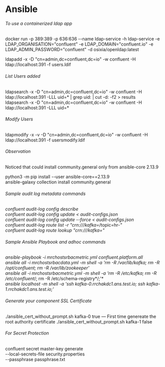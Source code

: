 # Ansible

###### To use a containerized ldap app
docker run -p 389:389 -p 636:636 --name ldap-service -h ldap-service -e LDAP_ORGANISATION="confluent" -e LDAP_DOMAIN="confluent.io" -e LDAP_ADMIN_PASSWORD="confluent" -d osixia/openldap:latest

ldapadd -x -D "cn=admin,dc=confluent,dc=io" -w confluent -H ldap://localhost:391 -f users.ldif

###### List Users added
ldapsearch -x -D "cn=admin,dc=confluent,dc=io" -w confluent -H ldap://localhost:391 -LLL uid=* | grep uid: | cut -d: -f2 > results <br>
ldapsearch -x -D "cn=admin,dc=confluent,dc=io" -w confluent -H ldap://localhost:391 -LLL uid=*

###### Modify Users
ldapmodify -x -v -D "cn=admin,dc=confluent,dc=io" -w confluent -H ldap://localhost:391 -f usersmodify.ldif


###### Observation

Noticed that could install community.general only from ansible-core 2.13.9

python3 -m pip install --user ansible-core==2.13.9 <br>
ansible-galaxy collection install community.general 


###### Sample audit log metadata commands

*confluent audit-log config describe* <br>
*confluent audit-log config update < audit-configs.json* <br>
*confluent audit-log config update --force < audit-configs.json* <br>
*confluent audit-log route list -r "crn:///kafka=*/topic=hr-*"* <br>
*confluent audit-log route lookup "crn:///kafka=<kafka-cluster-id>"* <br>

###### Sample Ansible Playbook and adhoc commands

*ansible-playbook -i mrchostsrbacmetric.yml confluent.platform.all* <br>
*ansible all -i mrchostsrbacdata.yml -m shell -a  'rm -R /var/lib/kafka; rm -R /opt/confluent; rm -R /var/lib/zookeeper'* <br>
*ansible all -i mrchostsrbacmetric.yml -m shell -a  'rm -R /etc/kafka; rm -R /etc/confluent*/; rm -R /etc/schema-registry*/;'* <br>
*ansible localhost -m shell -a  'ssh kafka-0.rrchakdc1.ans.test.io; ssh kafka-1.rrchakdc1.ans.test.io;'* <br>


###### Generate your component SSL Certificate
./ansible_cert_without_prompt.sh kafka-0 true — First time genereate the root authority certificate
 ./ansible_cert_without_prompt.sh kafka-1 false

###### For Secret Protection 
confluent secret master-key generate \
--local-secrets-file security.properties  \
--passphrase passphrase.txt

